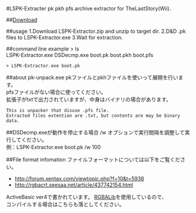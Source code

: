 #LSPK-Extracter
pk pkh pfs archive extractor for TheLastStory(Wii).

##[Download](https://github.com/RGBA-CRT/LSPK-Extracter/releases)


##usage
	1.Download LSPK-Extractor.zip and unzip to target dir.
	2.D&D .pk files to LSPK-Extractor.exe 
	3.Wait for extraction.


##command line example
	> ls  
	LSPK-Extractor.exe	DSDecmp.exe	boot.pk	boot.pkh	boot.pfs  
	  
	> LSPK-Extractor.exe boot.pk  


##about pk-unpack.exe
	pkファイルとpkhファイルを使いって展開を行います。  
	pfsファイルがない場合に使ってください。  
	拡張子がtxtで出力されていますが、中身はバイナリの場合があります。  
	
	This is unpacker that disuse .pfs file.
	Extracted files extention are .txt, but contents are may be binary data.


##DSDecmp.exeが動作を停止する場合
	/w オプションで実行間隔を調整して実行してください。  
	例：LSPK-Extractor.exe boot.pk /w 100  


##File format infomation
ファイルフォーマットについては以下をご覧ください。  
 + http://forum.xentax.com/viewtopic.php?f=10&t=5938  
 + http://rgbacrt.seesaa.net/article/437742154.html  


ActiveBasic ver4で書かれています。
[RGBALib](https://github.com/RGBA-CRT/RGBALib)を使用しているので、  
コンパイルする場合はこちらも落としてください。
